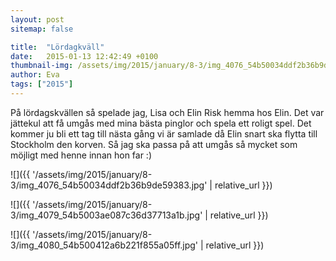 ```yaml
---
layout: post
sitemap: false

title:  "Lördagkväll"
date:   2015-01-13 12:42:49 +0100
thumbnail-img: /assets/img/2015/january/8-3/img_4076_54b50034ddf2b36b9de59383.jpg
author: Eva
tags: ["2015"]
---
```


På lördagskvällen så spelade jag, Lisa och Elin Risk hemma hos Elin. Det var jättekul att få umgås med mina bästa pinglor och spela ett roligt spel. Det kommer ju bli ett tag till nästa gång vi är samlade då Elin snart ska flytta till Stockholm den korven. Så jag ska passa på att umgås så mycket som möjligt med henne innan hon far :)

![]({{ '/assets/img/2015/january/8-3/img_4076_54b50034ddf2b36b9de59383.jpg'  | relative_url }})

![]({{ '/assets/img/2015/january/8-3/img_4079_54b5003ae087c36d37713a1b.jpg'  | relative_url }})

![]({{ '/assets/img/2015/january/8-3/img_4080_54b500412a6b221f855a05ff.jpg'  | relative_url }})

